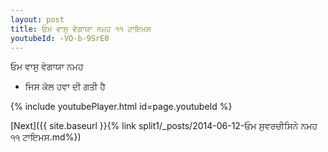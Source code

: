 ```yaml
---
layout: post
title: ਓਮ ਵਾਸੁ ਵੇਗਾਯਾ ਨਮਹ ੧੧ ਟਾਇਮਸ
youtubeId: -VO-b-9SrE0
---
```

 
 
 ਓਮ ਵਾਸੁ ਵੇਗਾਯਾ ਨਮਹ  
 
 -  ਜਿਸ ਕੋਲ ਹਵਾ ਦੀ ਗਤੀ ਹੈ 
 
  
 
  
 
 
 
 
 
 


{% include youtubePlayer.html id=page.youtubeId %}
 
[Next]({{ site.baseurl }}{% link  split1/_posts/2014-06-12-ਓਮ ਸੁਵਰਚੀਸਿਨੇ ਨਮਹ ੧੧ ਟਾਇਮਸ.md%})
 
